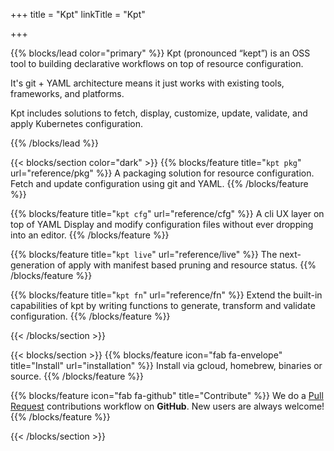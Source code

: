 +++
title = "Kpt"
linkTitle = "Kpt"

+++

{{% blocks/lead color="primary" %}}
Kpt (pronounced “kept”) is an OSS tool to building declarative workflows
on top of resource configuration.

It's git + YAML architecture means it just works with existing tools,
frameworks, and platforms.

Kpt includes solutions to fetch, display, customize, update, validate, and
apply Kubernetes configuration.

{{% /blocks/lead %}}

{{< blocks/section color="dark" >}}
{{% blocks/feature title="`kpt pkg`" url="reference/pkg" %}}
A packaging solution for resource configuration.
Fetch and update configuration using git and YAML.
{{% /blocks/feature %}}

{{% blocks/feature title="`kpt cfg`" url="reference/cfg" %}}
A cli UX layer on top of YAML
Display and modify configuration files without ever dropping into an editor.
{{% /blocks/feature %}}

{{% blocks/feature title="`kpt live`" url="reference/live" %}}
The next-generation of apply with manifest based pruning and resource
status.
{{% /blocks/feature %}}

{{% blocks/feature title="`kpt fn`" url="reference/fn" %}}
Extend the built-in capabilities of kpt by writing functions to generate,
transform and validate configuration.
{{% /blocks/feature %}}

{{< /blocks/section >}}

{{< blocks/section >}}
{{% blocks/feature icon="fab fa-envelope" title="Install" url="installation" %}}
Install via gcloud, homebrew, binaries or source.
{{% /blocks/feature %}}

{{% blocks/feature icon="fab fa-github" title="Contribute" %}}
We do a [Pull Request](https://github.com/GoogleContainerTools/kpt/pulls) contributions workflow on **GitHub**. New users are always welcome!
{{% /blocks/feature %}}

{{< /blocks/section >}}


